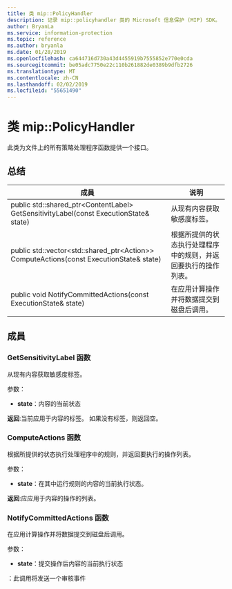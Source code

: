 ```yaml
---
title: 类 mip::PolicyHandler
description: 记录 mip::policyhandler 类的 Microsoft 信息保护 (MIP) SDK。
author: BryanLa
ms.service: information-protection
ms.topic: reference
ms.author: bryanla
ms.date: 01/28/2019
ms.openlocfilehash: ca644716d730a43d4455919b7555852e770e0cda
ms.sourcegitcommit: be05adc7750e22c110b261882de0389b9dfb2726
ms.translationtype: MT
ms.contentlocale: zh-CN
ms.lasthandoff: 02/02/2019
ms.locfileid: "55651490"
---
```

# <a name="class-mippolicyhandler"></a>类 mip::PolicyHandler 
此类为文件上的所有策略处理程序函数提供一个接口。
  
## <a name="summary"></a>总结
 成員                        | 说明                                
--------------------------------|---------------------------------------------
public std::shared_ptr\<ContentLabel\> GetSensitivityLabel(const ExecutionState& state)  |  从现有内容获取敏感度标签。
public std::vector\<std::shared_ptr\<Action\>\> ComputeActions(const ExecutionState& state)  |  根据所提供的状态执行处理程序中的规则，并返回要执行的操作列表。
public void NotifyCommittedActions(const ExecutionState& state)  |  在应用计算操作并将数据提交到磁盘后调用。
  
## <a name="members"></a>成員
  
### <a name="getsensitivitylabel-function"></a>GetSensitivityLabel 函数
从现有内容获取敏感度标签。

参数：  
* **state**：内容的当前状态 



  
**返回**:当前应用于内容的标签。 如果没有标签，则返回空。
  
### <a name="computeactions-function"></a>ComputeActions 函数
根据所提供的状态执行处理程序中的规则，并返回要执行的操作列表。

参数：  
* **state**：在其中运行规则的内容的当前执行状态。 



  
**返回**:应应用于内容的操作的列表。
  
### <a name="notifycommittedactions-function"></a>NotifyCommittedActions 函数
在应用计算操作并将数据提交到磁盘后调用。

参数：  
* **state**：提交操作后内容的当前执行状态 


：此调用将发送一个审核事件